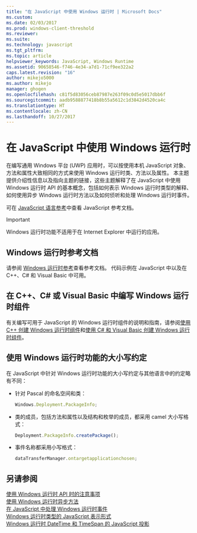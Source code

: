 ```yaml
---
title: "在 JavaScript 中使用 Windows 运行时 | Microsoft Docs"
ms.custom: 
ms.date: 02/03/2017
ms.prod: windows-client-threshold
ms.reviewer: 
ms.suite: 
ms.technology: javascript
ms.tgt_pltfrm: 
ms.topic: article
helpviewer_keywords: JavaScript, Windows Runtime
ms.assetid: 90658546-f746-4e34-a7d1-71cf9ee322a2
caps.latest.revision: "16"
author: mikejo5000
ms.author: mikejo
manager: ghogen
ms.openlocfilehash: c81f5d83056ceb87987e263f09c0d5e5017dbb6f
ms.sourcegitcommit: aadb9588877418b8b55a5612c1d3842d4520ca4c
ms.translationtype: HT
ms.contentlocale: zh-CN
ms.lasthandoff: 10/27/2017
---
```

# <a name="using-the-windows-runtime-in-javascript"></a>在 JavaScript 中使用 Windows 运行时
在编写通用 Windows 平台 (UWP) 应用时，可以按使用本机 JavaScript 对象、方法和属性大致相同的方式来使用 Windows 运行时类、方法以及属性。 本主题提供介绍性信息以及指向主题的链接，这些主题解释了在 JavaScript 中使用 Windows 运行时 API 的基本概念，包括如何表示 Windows 运行时类型的解释、如何使用异步 Windows 运行时方法以及如何侦听和处理 Windows 运行时事件。  
  
 可在 [JavaScript 语言参考](../javascript/javascript-language-reference.md)中查看 JavaScript 参考文档。  
  
> [!IMPORTANT]
>  Windows 运行时功能不适用于在 Internet Explorer 中运行的应用。  
  
## <a name="windows-runtime-reference-documentation"></a>Windows 运行时参考文档  
 请参阅 [Windows 运行时参考](https://msdn.microsoft.com/en-us/library/windows/apps/br211377.aspx)查看参考文档。 代码示例在 JavaScript 中以及在 C++、C# 和 Visual Basic 中可用。  
  
## <a name="writing-windows-runtime-components-in-c-c-or-visual-basic"></a>在 C++、C# 或 Visual Basic 中编写 Windows 运行时组件  
 有关编写可用于 JavaScript 的 Windows 运行时组件的说明和指南，请参阅[使用 C++ 创建 Windows 运行时组件](/windows/uwp/winrt-components/creating-windows-runtime-components-in-cpp)和[使用 C# 和 Visual Basic 创建 Windows 运行时组件](/windows/uwp/winrt-components/creating-windows-runtime-components-in-csharp-and-visual-basic)。  
  
## <a name="casing-conventions-with-windows-runtime-features"></a>使用 Windows 运行时功能的大小写约定  
 在 JavaScript 中针对 Windows 运行时功能的大小写约定与其他语言中的约定略有不同：  
  
-   针对 Pascal 的命名空间和类：  
  
    ```JavaScript  
    Windows.Deployment.PackageInfo;  
    ```  
  
-   类的成员，包括方法和属性以及结构和枚举的成员，都采用 camel 大小写格式：  
  
    ```JavaScript  
    Deployment.PackageInfo.createPackage();  
    ```  
  
-   事件名称都采用小写格式：  
  
    ```JavaScript  
    dataTransferManager.ontargetapplicationchosen;  
    ```  
  
## <a name="see-also"></a>另请参阅  
 [使用 Windows 运行时 API 时的注意事项](../jswinrt/considerations-when-using-the-windows-runtime-api.md)   
 [使用 Windows 运行时异步方法](../jswinrt/using-windows-runtime-asynchronous-methods.md)   
 [在 JavaScript 中处理 Windows 运行时事件](../jswinrt/handling-windows-runtime-events-in-javascript.md)   
 [Windows 运行时类型的 JavaScript 表示形式](../jswinrt/javascript-representation-of-windows-runtime-types.md)   
 [Windows 运行时 DateTime 和 TimeSpan 的 JavaScript 投影](../jswinrt/windows-runtime-datetime-and-timespan-representations.md)